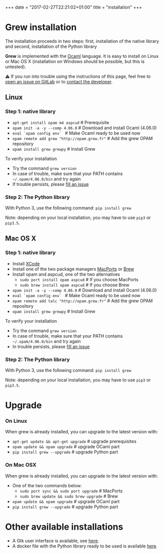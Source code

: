+++
date = "2017-02-27T22:21:02+01:00"
title = "installation"
+++

# Grew installation

The installation proceeds in two steps: first, installation of the native library and second, installation of the Python library


**Grew** is implemented with the [Ocaml](http://ocaml.org) language.
It is easy to install on Linux or Mac OS&nbsp;X (installation on Windows should be possible, but this is untested).

:warning: If you run into trouble using the instructions of this page, feel free to [open an issue on GitLab](https://gitlab.inria.fr/grew/grew_doc/issues) or to [contact the developer](mailto:Bruno.Guillaume@inria.fr?subject=Install%20of%20Grew).

## Linux

### Step 1: native library
  * `apt-get install opam m4 aspcud` # Prerequisite
  * `opam init -a -y --comp 4.06.0` # Download and install Ocaml (4.06.0)
  * ```eval `opam config env` ``` # Make Ocaml ready to be used now
  * `opam remote add grew "http://opam.grew.fr"` # Add the grew OPAM repository
  * `opam install grew grewpy` # Install Grew

To verify your installation

  * Try the command `grew version`
  * In case of trouble, make sure that your PATH contains `~/.opam/4.06.0/bin` and try again
  * If trouble persists, please [fill an issue](https://gitlab.inria.fr/grew/grew_doc/issues)

### Step 2: The Python library

With Python 3, use the following command:
`pip install grew`

Note: depending on your local installation, you may have to use `pip3` or `pip3.5`.


## Mac OS&nbsp;X

### Step 1: native library
  * Install [XCode](https://developer.apple.com/xcode/)
  * Install one of the two package managers [MacPorts](http://www.macports.org/) or [Brew](https://brew.sh/)
  * Install opam and aspcud, one of the two alternatives
    * `sudo port install opam aspcud`  # If you choose MacPorts
    * `sudo brew install opam aspcud`  # If you choose Brew
  * `opam init -a -y --comp 4.06.0` # Download and install Ocaml (4.06.0)
  * ```eval `opam config env` ``` # Make Ocaml ready to be used now
  * `opam remote add talc "http://opam.grew.fr"` # Add the grew OPAM repository
  * `opam install grew grewpy` # Install Grew

To verify your installation

  * Try the command `grew version`
  * In case of trouble, make sure that your PATH contains `~/.opam/4.06.0/bin` and try again
  * In trouble persists, please [fill an issue](https://gitlab.inria.fr/grew/grew_doc/issues)

### Step 2: The Python library

With Python 3, use the following command:
`pip install grew`

Note: depending on your local installation, you may have to use `pip3` or `pip3.5`.


# Upgrade

### On Linux
When grew is already installed, you can upgrade to the latest version with:

  * `apt-get update && apt-get upgrade` # upgrade prerequisites
  * `opam update && opam upgrade` # upgrade OCaml part
  * `pip install grew --upgrade` # upgrade Python part

### On Mac OSX
When grew is already installed, you can upgrade to the latest version with:

  * One of the two commands below:
    * `sudo port sync && sudo port upgrade` # MacPorts
    * `sudo brew update && sudo brew upgrade` # Brew
  * `opam update && opam upgrade` # upgrade OCaml part
  * `pip install grew --upgrade` # upgrade Python part



# Other available installations

 * A Gtk user interface is available, see [here](../gtk).
 * A docker file with the Python library ready to be used is available [here](../docker).
